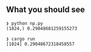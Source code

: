 ## What you should see

```
❯ python np.py
(1024,) 0.29048681259155273

❯ cargo run
[1024] 0.29048672318458557
```
